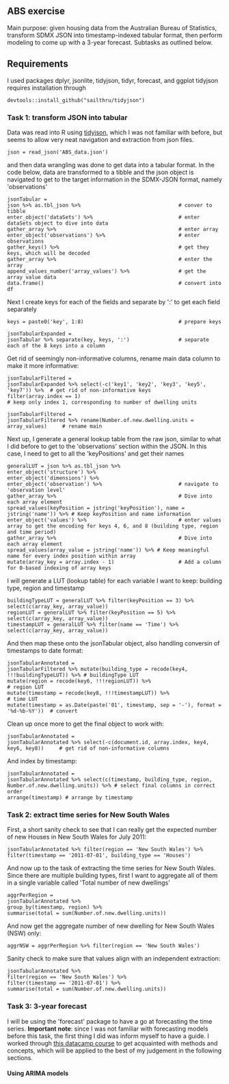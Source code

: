 ## ABS exercise

Main purpose: given housing data from the Australian Bureau of Statistics, transform SDMX JSON into timestamp-indexed tabular format, then perform modeling to come up with a 3-year forecast. Subtasks as outlined below.

## Requirements

I used packages dplyr, jsonlite, tidyjson, tidyr, forecast, and ggplot
tidyjson requires installation through 


    devtools::install_github("sailthru/tidyjson")


### Task 1: transform JSON into tabular

Data was read into R using [tidyjson](), which I was not familiar with before, but seems to allow very neat navigation and extraction from json files.


    json = read_json('ABS_data.json')


and then data wrangling was done to get data into a tabular format. In the code below, data are transformed to a tibble and the json object is navigated to get to the target information in the SDMX-JSON format, namely 'observations'

    jsonTabular = 
    json %>% as.tbl_json %>%                                # conver to tibble
    enter_object('dataSets') %>%                            # enter dataSets object to dive into data
    gather_array %>%                                        # enter array
    enter_object('observations') %>%                        # enter observations
    gather_keys() %>%                                       # get they keys, which will be decoded  
    gather_array %>%                                        # enter the array
    append_values_number('array_values') %>%                # get the array value data
    data.frame()                                            # convert into df

Next I create keys for each of the fields and separate by ':' to get each field separately

    keys = paste0('key', 1:8)                               # prepare keys

    jsonTabularExpanded = 
    jsonTabular %>% separate(key, keys, ':')                # separate each of the 8 keys into a column

Get rid of seemingly non-informative columns, rename main data column to make it more informative:

    jsonTabularFiltered = 
    jsonTabularExpanded %>% select(-c('key1', 'key2', 'key3', 'key5', 'key7')) %>%  # get rid of non-informative keys
    filter(array.index == 1)                                                        # keep only index 1, corresponding to number of dwelling units

    jsonTabularFiltered = 
    jsonTabularFiltered %>% rename(Number.of.new.dwelling.units = array_values)     # rename main 

Next up, I generate a general lookup table from the raw json, similar to what I did before to get to the 'observations' section within the JSON. In this case, I need to get to all the 'keyPositions' and get their names

    generalLUT = json %>% as.tbl_json %>%
    enter_object('structure') %>% 
    enter_object('dimensions') %>% 
    enter_object('observation') %>%                         # navigate to 'observation level'
    gather_array %>%                                        # Dive into each array element
    spread_values(keyPosition = jstring('keyPosition'), name = jstring('name')) %>% # Keep keyPosition and name information
    enter_object('values') %>%                              # enter values array to get the encoding for keys 4, 6, and 8 (building type, region and time period)
    gather_array %>%                                        # Dive into each array element
    spread_values(array_value = jstring('name')) %>% # Keep meaningful name for every index position within array 
    mutate(array_key = array.index - 1)                     # Add a column for 0-based indexing of array keys

I will generate a LUT (lookup table) for each variable I want to keep: building type, region and timestamp

    buildingTypeLUT = generalLUT %>% filter(keyPosition == 3) %>% select(c(array_key, array_value)) 
    regionLUT = generalLUT %>% filter(keyPosition == 5) %>% select(c(array_key, array_value)) 
    timestampLUT = generalLUT %>% filter(name == 'Time') %>% select(c(array_key, array_value)) 

And then map these onto the jsonTabular object, also handling conversin of timestamps to date format:

    jsonTabularAnnotated = 
    jsonTabularFiltered %>% mutate(building_type = recode(key4, !!!buildingTypeLUT)) %>% # buildingType LUT
    mutate(region = recode(key6, !!!regionLUT)) %>%                                      # region LUT
    mutate(timestamp = recode(key8, !!!timestampLUT)) %>%                                # time LUT
    mutate(timestamp = as.Date(paste('01', timestamp, sep = '-'), format = '%d-%b-%Y'))  # convert 

Clean up once more to get the final object to work with:

    jsonTabularAnnotated = 
    jsonTabularAnnotated %>% select(-c(document.id, array.index, key4, key6, key8))     # get rid of non-informative columns

And index by timestamp:

    jsonTabularAnnotated = 
    jsonTabularAnnotated %>% select(c(timestamp, building_type, region, Number.of.new.dwelling.units)) %>% # select final columns in correct order
    arrange(timestamp) # arrange by timestamp


### Task 2: extract time series for New South Wales

First, a short sanity check to see that I can really get the expected number of new Houses in New South Wales for July 2011: 

    jsonTabularAnnotated %>% filter(region == 'New South Wales') %>% 
    filter(timestamp == '2011-07-01', building_type == 'Houses') 

And now up to the task of extracting the time series for New South Wales. Since there are multiple building types, first I want to aggregate all of them in a single variable called 'Total number of new dwellings'

    aggrPerRegion = 
    jsonTabularAnnotated %>% 
    group_by(timestamp, region) %>% 
    summarise(total = sum(Number.of.new.dwelling.units))

And now get the aggregate number of new dwelling for New South Wales (NSW) only:

    aggrNSW = aggrPerRegion %>% filter(region == 'New South Wales')

Sanity check to make sure that values align with an independent extraction:

    jsonTabularAnnotated %>% 
    filter(region == 'New South Wales') %>% 
    filter(timestamp == '2011-07-01') %>%
    summarise(total = sum(Number.of.new.dwelling.units))


### Task 3: 3-year forecast

I will be using the 'forecast' package to have a go at forecasting the time series. 
**Important note**: since I was not familiar with forecasting models before this task, the first thing I did was inform myself to have a guide. I worked through [this datacamp course](https://campus.datacamp.com/courses/forecasting-using-r/) to get acquainted with methods and concepts, which will be applied to the best of my judgement in the following sections.

#### Using ARIMA models